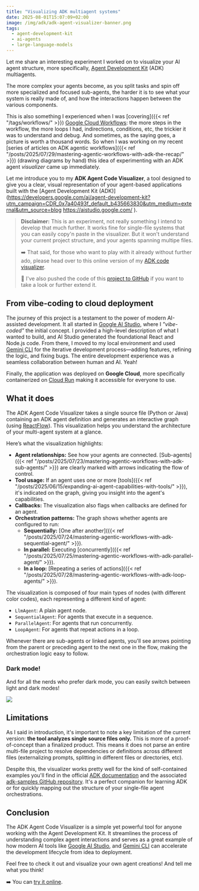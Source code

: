 ```yaml
---
title: "Visualizing ADK multiagent systems"
date: 2025-08-01T15:07:09+02:00
image: /img/adk/adk-agent-visualizer-banner.png
tags:
  - agent-development-kit
  - ai-agents
  - large-language-models
---
```


Let me share an interesting experiment I worked on to visualize your AI agent structure, more specifically, [Agent Development Kit](https://github.com/google/adk-java) (ADK) multiagents.

The more complex your agents become, as you split tasks and spin off more specialized and focused sub-agents, the harder it is to see what your system is really made of, and how the interactions happen between the various components.

This is also something I experienced when I was [covering]({{< ref "/tags/workflows/" >}}) [Google Cloud Workflows](https://cloud.google.com/workflows): the more steps in the workflow, the more loops I had, indirections, conditions, etc, the trickier it was to understand and debug.
And sometimes, as the saying goes, a picture is worth a thousand words.
So when I was working on my recent [series of articles on ADK agentic workflows]({{< ref "/posts/2025/07/29/mastering-agentic-workflows-with-adk-the-recap/" >}})
(drawing diagrams by hand) this idea of experimenting with an ADK agent _visualizer_ came up immediately.

Let me introduce you to my **ADK Agent Code Visualizer**, a tool designed to give you a clear, visual representation of your agent-based applications built with the [Agent Development Kit (ADK)](https://developers.google.com/ai/agent-development-kit?utm_campaign=CDR_0x7a40493f_default_b435663830&utm_medium=external&utm_source=blog
https://aistudio.google.com/
).

> **Disclaimer:**
> This is an experiment, not really something I intend to develop that much further.
> It works fine for single-file systems that you can easily copy'n paste in the visualizer.
> But it won't understand your current project structure, and your agents spanning multipe files.
>
> :arrow_right: That said, for those who want to play with it already without further ado, please head over to this online version of my
> [ADK code visualizer](https://adk-agent-code-visualizer-1029513523185.europe-west1.run.app/).
>
> :open_file_folder: I've also pushed the code of this [project to GitHub](https://github.com/glaforge/adk-agent-code-visualizer)
> if you want to take a look or further extend it.

## From vibe-coding to cloud deployment

The journey of this project is a testament to the power of modern AI-assisted development.
It all started in [Google AI Studio](https://aistudio.google.com/), where I _"vibe-coded"_ the initial concept.
I provided a high-level description of what I wanted to build, and AI Studio generated the foundational React and Node.js code.
From there, I moved to my local environment and used [Gemini CLI](https://cloud.google.com/gemini/docs/codeassist/gemini-cli?utm_campaign=CDR_0x7a40493f_default_b435663830&utm_medium=external&utm_source=blog)
for the iterative development process—adding features, refining the logic, and fixing bugs.
The entire development experience was a seamless collaboration between human and AI. Yeah!

Finally, the application was deployed on **Google Cloud**, more specifically containerized on [Cloud Run](https://cloud.google.com/run?utm_campaign=CDR_0x7a40493f_default_b435663830&utm_medium=external&utm_source=blog)
making it accessible for everyone to use.

## What it does

The ADK Agent Code Visualizer takes a single source file (Python or Java) containing an ADK agent definition and generates an interactive graph
(using [ReactFlow](https://reactflow.dev/)).
This visualization helps you understand the architecture of your multi-agent system at a glance.

Here’s what the visualization highlights:

- **Agent relationships:** See how your agents are connected. [Sub-agents]({{< ref "/posts/2025/07/23/mastering-agentic-workflows-with-adk-sub-agents/" >}}) are clearly marked with arrows indicating the flow of control.
- **Tool usage:** If an agent uses one or more [tools]({{< ref "/posts/2025/06/15/expanding-ai-agent-capabilities-with-tools/" >}}), it's indicated on the graph, giving you insight into the agent's capabilities.
- **Callbacks:** The visualization also flags when callbacks are defined for an agent.
- **Orchestration patterns:** The graph shows whether agents are configured to run:
  - **Sequentially:** [One after another]({{< ref "/posts/2025/07/24/mastering-agentic-workflows-with-adk-sequential-agent/" >}}).
  - **In parallel:** Executing [concurrently]({{< ref "/posts/2025/07/25/mastering-agentic-workflows-with-adk-parallel-agent/" >}}).
  - **In a loop:** [Repeating a series of actions]({{< ref "/posts/2025/07/28/mastering-agentic-workflows-with-adk-loop-agents/" >}}).

The visualization is composed of four main types of nodes (with different color codes), each representing a different kind of agent:

- `LlmAgent`: A plain agent node.
- `SequentialAgent`: For agents that execute in a sequence.
- `ParallelAgent`: For agents that run concurrently.
- `LoopAgent`: For agents that repeat actions in a loop.

Whenever there are sub-agents or linked agents, you'll see arrows pointing from the parent or preceding agent to the next one in the flow, making the orchestration logic easy to follow.

### Dark mode!

And for all the nerds who prefer dark mode, you can easily switch between light and dark modes!

![](/img/adk/visualizer-dark-light-mode.png)

## Limitations

As I said in introduction, it's important to note a key limitation of the current version: **the tool analyzes single source files only.**
This is more of a proof-of-concept than a finalized product.
This means it does not parse an entire multi-file project to resolve dependencies or definitions across different files
(externalizing prompts, splitting in different files or directories, etc).

Despite this, the visualizer works pretty well for the kind of self-contained examples you'll find in the official
[ADK documentation](https://google.github.io/adk-docs/)
and the associated [adk-samples GitHub repository](https://github.com/google/adk-samples).
It's a perfect companion for learning ADK or for quickly mapping out the structure of your single-file agent orchestrations.

## Conclusion

The ADK Agent Code Visualizer is a simple yet powerful tool for anyone working with the Agent Development Kit.
It streamlines the process of understanding complex agent interactions and serves as a great example of how modern AI tools like
[Google AI Studio](https://aistudio.google.com/), and
[Gemini CLI](https://cloud.google.com/gemini/docs/codeassist/gemini-cli?utm_campaign=CDR_0x7a40493f_default_b435663830&utm_medium=external&utm_source=blog) can accelerate the development lifecycle from idea to deployment.

Feel free to check it out and visualize your own agent creations!
And tell me what you think!

:arrow_right: You can [try it online](https://adk-agent-code-visualizer-1029513523185.europe-west1.run.app/).
